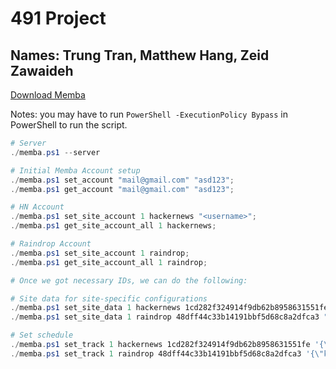 # 491 Project 
## Names: Trung Tran, Matthew Hang, Zeid Zawaideh

[Download Memba](https://github.com/ZeidZawaideh24/491-06-Trung-Matthew-Zeid/releases/download/v1.0/memba.zip)

Notes: you may have to run `PowerShell -ExecutionPolicy Bypass` in PowerShell to run the script.

```powershell
# Server
./memba.ps1 --server

# Initial Memba Account setup
./memba.ps1 set_account "mail@gmail.com" "asd123";
./memba.ps1 get_account "mail@gmail.com" "asd123";

# HN Account
./memba.ps1 set_site_account 1 hackernews "<username>";
./memba.ps1 get_site_account_all 1 hackernews;

# Raindrop Account
./memba.ps1 set_site_account 1 raindrop;
./memba.ps1 get_site_account_all 1 raindrop;

# Once we got necessary IDs, we can do the following:

# Site data for site-specific configurations
./memba.ps1 set_site_data 1 hackernews 1cd282f324914f9db62b8958631551fe "{}";
./memba.ps1 set_site_data 1 raindrop 48dff44c33b14191bbf5d68c8a2dfca3 "{}";

# Set schedule
./memba.ps1 set_track 1 hackernews 1cd282f324914f9db62b8958631551fe '{\"kind\": \"interval\", \"seconds\": 15}';
./memba.ps1 set_track 1 raindrop 48dff44c33b14191bbf5d68c8a2dfca3 '{\"kind\": \"interval\", \"seconds\": 15}';
```